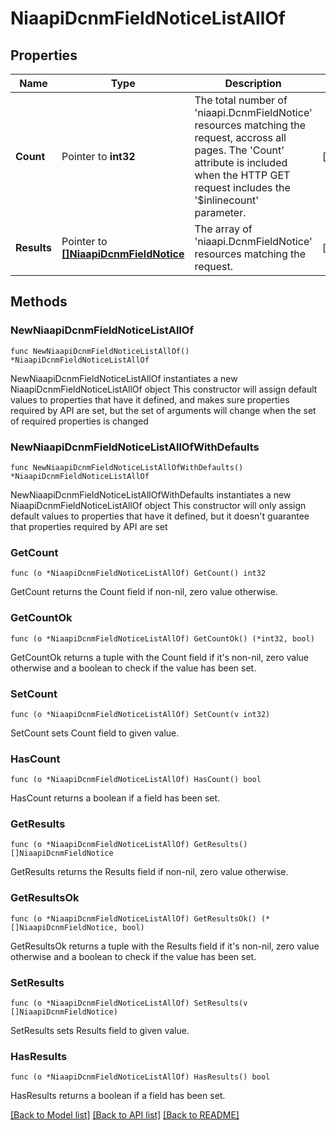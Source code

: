 # NiaapiDcnmFieldNoticeListAllOf

## Properties

Name | Type | Description | Notes
------------ | ------------- | ------------- | -------------
**Count** | Pointer to **int32** | The total number of &#39;niaapi.DcnmFieldNotice&#39; resources matching the request, accross all pages. The &#39;Count&#39; attribute is included when the HTTP GET request includes the &#39;$inlinecount&#39; parameter. | [optional] 
**Results** | Pointer to [**[]NiaapiDcnmFieldNotice**](niaapi.DcnmFieldNotice.md) | The array of &#39;niaapi.DcnmFieldNotice&#39; resources matching the request. | [optional] 

## Methods

### NewNiaapiDcnmFieldNoticeListAllOf

`func NewNiaapiDcnmFieldNoticeListAllOf() *NiaapiDcnmFieldNoticeListAllOf`

NewNiaapiDcnmFieldNoticeListAllOf instantiates a new NiaapiDcnmFieldNoticeListAllOf object
This constructor will assign default values to properties that have it defined,
and makes sure properties required by API are set, but the set of arguments
will change when the set of required properties is changed

### NewNiaapiDcnmFieldNoticeListAllOfWithDefaults

`func NewNiaapiDcnmFieldNoticeListAllOfWithDefaults() *NiaapiDcnmFieldNoticeListAllOf`

NewNiaapiDcnmFieldNoticeListAllOfWithDefaults instantiates a new NiaapiDcnmFieldNoticeListAllOf object
This constructor will only assign default values to properties that have it defined,
but it doesn't guarantee that properties required by API are set

### GetCount

`func (o *NiaapiDcnmFieldNoticeListAllOf) GetCount() int32`

GetCount returns the Count field if non-nil, zero value otherwise.

### GetCountOk

`func (o *NiaapiDcnmFieldNoticeListAllOf) GetCountOk() (*int32, bool)`

GetCountOk returns a tuple with the Count field if it's non-nil, zero value otherwise
and a boolean to check if the value has been set.

### SetCount

`func (o *NiaapiDcnmFieldNoticeListAllOf) SetCount(v int32)`

SetCount sets Count field to given value.

### HasCount

`func (o *NiaapiDcnmFieldNoticeListAllOf) HasCount() bool`

HasCount returns a boolean if a field has been set.

### GetResults

`func (o *NiaapiDcnmFieldNoticeListAllOf) GetResults() []NiaapiDcnmFieldNotice`

GetResults returns the Results field if non-nil, zero value otherwise.

### GetResultsOk

`func (o *NiaapiDcnmFieldNoticeListAllOf) GetResultsOk() (*[]NiaapiDcnmFieldNotice, bool)`

GetResultsOk returns a tuple with the Results field if it's non-nil, zero value otherwise
and a boolean to check if the value has been set.

### SetResults

`func (o *NiaapiDcnmFieldNoticeListAllOf) SetResults(v []NiaapiDcnmFieldNotice)`

SetResults sets Results field to given value.

### HasResults

`func (o *NiaapiDcnmFieldNoticeListAllOf) HasResults() bool`

HasResults returns a boolean if a field has been set.


[[Back to Model list]](../README.md#documentation-for-models) [[Back to API list]](../README.md#documentation-for-api-endpoints) [[Back to README]](../README.md)


